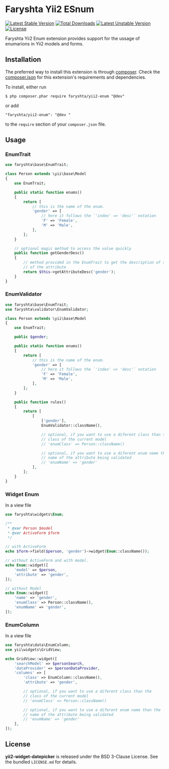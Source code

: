 Faryshta Yii2 ESnum
==================

[![Latest Stable Version](https://poser.pugx.org/faryshta/yii2-enum/v/stable)](https://packagist.org/packages/faryshta/yii2-enum) [![Total Downloads](https://poser.pugx.org/faryshta/yii2-enum/downloads)](https://packagist.org/packages/faryshta/yii2-enum) [![Latest Unstable Version](https://poser.pugx.org/faryshta/yii2-enum/v/unstable)](https://packagist.org/packages/faryshta/yii2-enum) [![License](https://poser.pugx.org/faryshta/yii2-enum/license)](https://packagist.org/packages/faryshta/yii2-enum)

Faryshta Yii2 Enum extension provides support for the ussage of enumarions in Yii2 models and forms.


## Installation

The preferred way to install this extension is through [composer](http://getcomposer.org/download/). Check the [composer.json](https://github.com/Faryshta/yii2-enum/blob/master/composer.json) for this extension's requirements and dependencies.

To install, either run

```
$ php composer.phar require faryshta/yii2-enum "@dev"
```

or add

```
"faryshta/yii2-enum": "@dev "
```

to the `require` section of your `composer.json` file.

## Usage

### EnumTrait

```php
use faryshta\base\EnumTrait;

class Person extends \yii\base\Model
{
    use EnumTrait;

    public static function enums()
    {
        return [
            // this is the name of the enum.
            'gender' => [
                // here it follows the `'index' => 'desc'` notation
                'F' => 'Female',
                'M' => 'Male',
            ],
        ];
    }

    // optional magic method to access the value quickly
    public function getGenderDesc()
    {
        // method provided in the EnumTrait to get the description of the value
        // of the attribute
        return $this->getAttributeDesc('gender');
    }
}
```

### EnumValidator

```php
use faryshta\base\EnumTrait;
use faryshta\validator\EnumValidator;

class Person extends \yii\base\Model
{
    use EnumTrait;

    public $gender;

    public static function enums()
    {
        return [
            // this is the name of the enum.
            'gender' => [
                // here it follows the `'index' => 'desc'` notation
                'F' => 'Female',
                'M' => 'Male',
            ],
        ];
    }

    public function rules()
    {
        return [
            [
                ['gender'],
                EnumValidator::className(),

                // optional, if you want to use a diferent class than the
                // class of the current model
                // 'enumClass' => Person::className()

                // optional, if you want to use a diferent enum name than the
                // name of the attribute being validated
                // 'enumName' => 'gender'
            ],
        ];
    }
}
```

### Widget Enum

In a view file

```php
use faryshta\widgets\Enum;

/**
 * @var Person $model
 * @var ActiveForm $form
 */

// with ActiveForm
echo $form->field($person, 'gender')->widget(Enum::className());

// without ActiveForm and with model.
echo Enum::widget([
    'model' => $person,
    'attribute' => 'gender',
]);

// without Model
echo Enum::widget([
    'name' => 'gender',
    'enumClass' => Person::className(),
    'enumName' => 'gender',
]);
```

### EnumColumn

In a view file

```php
use faryshta\data\EnumColumn;
use yii\widgets\GridView;

echo GridView::widget([
    'searchModel' => $personSearch,
    'dataProvider' => $personDataProvider,
    'columns' => [
        'class' => EnumColumn::className(),
        'attribute' => 'gender',

        // optional, if you want to use a diferent class than the
        // class of the current model
        // 'enumClass' => Person::className()

        // optional, if you want to use a diferent enum name than the
        // name of the attribute being validated
        // 'enumName' => 'gender'
    ],
]);	
```

## License

**yii2-widget-datepicker** is released under the BSD 3-Clause License. See the bundled `LICENSE.md` for details.

